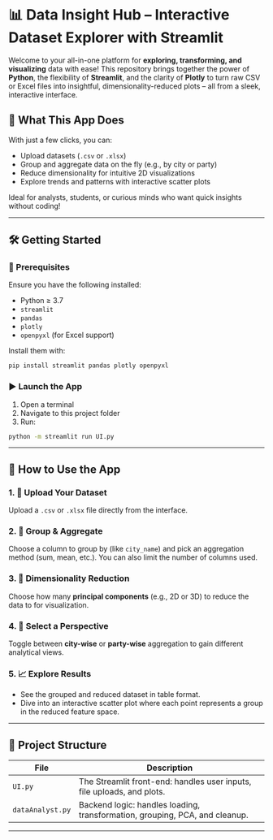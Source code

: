 # 📊 Data Insight Hub – Interactive Dataset Explorer with Streamlit

Welcome to your all-in-one platform for **exploring, transforming, and visualizing** data with ease! This repository brings together the power of **Python**, the flexibility of **Streamlit**, and the clarity of **Plotly** to turn raw CSV or Excel files into insightful, dimensionality-reduced plots – all from a sleek, interactive interface.

## 🚀 What This App Does

With just a few clicks, you can:

* Upload datasets (`.csv` or `.xlsx`)
* Group and aggregate data on the fly (e.g., by city or party)
* Reduce dimensionality for intuitive 2D visualizations
* Explore trends and patterns with interactive scatter plots

Ideal for analysts, students, or curious minds who want quick insights without coding!

---

## 🛠️ Getting Started

### 🔧 Prerequisites

Ensure you have the following installed:

* Python ≥ 3.7
* `streamlit`
* `pandas`
* `plotly`
* `openpyxl` (for Excel support)

Install them with:

```bash
pip install streamlit pandas plotly openpyxl
```

### ▶️ Launch the App

1. Open a terminal
2. Navigate to this project folder
3. Run:

```bash
python -m streamlit run UI.py
```

---

## 🧭 How to Use the App

### 1. 📂 Upload Your Dataset

Upload a `.csv` or `.xlsx` file directly from the interface.

### 2. 🧮 Group & Aggregate

Choose a column to group by (like `city_name`) and pick an aggregation method (sum, mean, etc.). You can also limit the number of columns used.

### 3. 🔻 Dimensionality Reduction

Choose how many **principal components** (e.g., 2D or 3D) to reduce the data to for visualization.

### 4. 🤠 Select a Perspective

Toggle between **city-wise** or **party-wise** aggregation to gain different analytical views.

### 5. 📈 Explore Results

* See the grouped and reduced dataset in table format.
* Dive into an interactive scatter plot where each point represents a group in the reduced feature space.

---

## 📁 Project Structure

| File             | Description                                                                 |
| ---------------- | --------------------------------------------------------------------------- |
| `UI.py`          | The Streamlit front-end: handles user inputs, file uploads, and plots.      |
| `dataAnalyst.py` | Backend logic: handles loading, transformation, grouping, PCA, and cleanup. |

---


